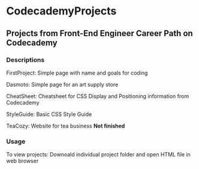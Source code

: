 # CodecademyProjects

## Projects from Front-End Engineer Career Path on Codecademy

### Descriptions 

FirstProject: Simple page with name and goals for coding 

Dasmoto: Simple page for an art supply store 

CheatSheet: Cheatsheet for CSS Display and Positioning information from Codecademy

StyleGuide: Basic CSS Style Guide

TeaCozy: Website for tea business **Not finished**

### Usage

To view projects: Downoald individual project folder and open HTML file in web browser
